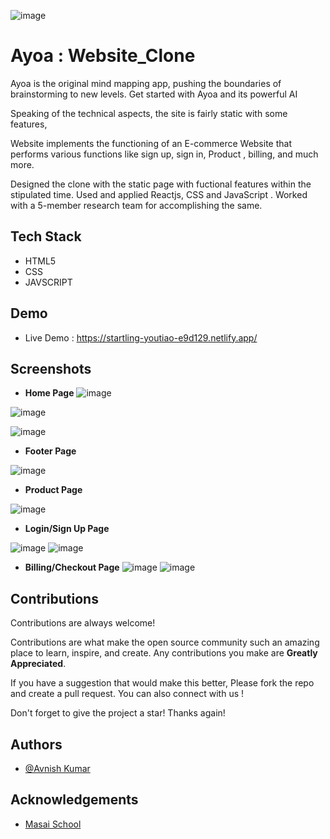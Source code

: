 




![image](https://user-images.githubusercontent.com/105915649/208597855-b573be9e-1a16-46b9-b60f-3249563c7dd4.png)



# Ayoa : Website_Clone


Ayoa is the original mind mapping app, pushing the boundaries of brainstorming to new levels. Get started with Ayoa and its powerful AI

Speaking of the technical aspects, the site is fairly static with some features, 

Website implements the functioning of an E-commerce Website that performs various functions like sign up, sign in, Product , billing, and much more.

Designed the clone with the static page with fuctional features within the stipulated time. Used and applied Reactjs, CSS and JavaScript . Worked with a 5-member research team for accomplishing the same. 
## Tech Stack

 - HTML5
- CSS
- JAVSCRIPT
 







## Demo

- Live Demo : https://startling-youtiao-e9d129.netlify.app/



## Screenshots

- **Home Page**
![image](https://user-images.githubusercontent.com/105915649/208597310-b1b96cc9-b957-4c76-864d-2c5cca61fbfd.png)


 
![image](https://user-images.githubusercontent.com/105915649/208597009-c658da8d-a1a0-4b14-84d8-119bd6f1b961.png)

![image](https://user-images.githubusercontent.com/105915649/208597068-dcf42369-7ed0-4773-8acd-aeca8dea3c7d.png)

- **Footer Page**

![image](https://user-images.githubusercontent.com/105915649/208597163-2393981f-79ef-409d-84f9-1e2a31239ec5.png)



- **Product  Page**  

![image](https://user-images.githubusercontent.com/105915649/208597398-da54b358-2859-41b0-b6b1-32f31eb561c5.png)


- **Login/Sign Up Page**


![image](https://user-images.githubusercontent.com/105915649/208597513-581a1eb2-d6d0-4145-8a80-baf3b3540694.png)
![image](https://user-images.githubusercontent.com/105915649/208597543-32a688c7-7c7d-452f-8f9a-aa2ee8215d00.png)



- **Billing/Checkout Page**
![image](https://user-images.githubusercontent.com/105915649/208597596-1ee0a33a-afd8-4a9c-8c60-79b4c5b8d10c.png)
![image](https://user-images.githubusercontent.com/105915649/208597632-360719a2-c458-49e0-a7c1-fad64dba18d8.png)






## Contributions

Contributions are always welcome!

Contributions are what make the open source community such an amazing place to learn, inspire, and create. Any contributions you make are **Greatly Appreciated**.

If you have a suggestion that would make this better, Please fork the repo and create a pull request. You can also connect with us !

Don't forget to give the project a star! Thanks again!

## Authors

- [@Avnish Kumar](https://www.github.com/Ashukla011)





## Acknowledgements

 - [Masai School](https://www.masaischool.com/)
 

